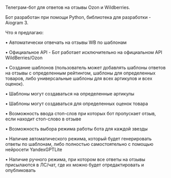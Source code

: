 Телеграм-бот для ответов на отзывы Ozon и Wildberries.

Бот разработан при помощи Python, библиотека для разработки - Aiogram 3.

Что я предлагаю:

• Автоматически отвечать на отзывы WB по шаблонам

• Официальное API - Бот работает исключительно на официальном API WildBerries/Ozon

• Создание шаблонов (пользователь может добавлять шаблоны ответов на отзывы с определенным рейтингом, шаблоны для определенных товаров, либо универсальные шаблоны для всех артикулов и всех оценок).

• Шаблоны могут создаваться на определенные артикулы

• Шаблоны могут создаваться для определенных оценок товара

• Возможность ввода стоп-слов при которых бот пропускает отзыв, если находит стоп-слово в отзыве

• Возможность выбора режима работы бота для каждой звезды

• Наличие автоматического режима, который будет генерировать ответы по шаблонам, либо полностью самостоятельно с помощью нейросети YandexGPTLite

• Наличие ручного режима, при котором все ответы на отзывы присылаются в ЛС/чат, где их можно будет отредактировать и опубликовать  
